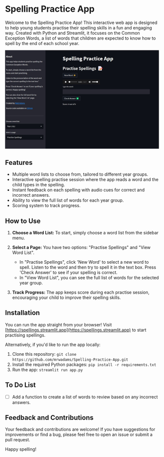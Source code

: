 # Spelling Practice App

Welcome to the Spelling Practice App! This interactive web app is designed to help young students practise their spelling skills in a fun and engaging way. Created with Python and Streamlit, it focuses on the Common Exception Words, a list of words that children are expected to know how to spell by the end of each school year.

![A screenshot of the app](screenshot.jpg)

## Features

- Multiple word lists to choose from, tailored to different year groups.
- Interactive spelling practise session where the app reads a word and the child types in the spelling.
- Instant feedback on each spelling with audio cues for correct and incorrect answers.
- Ability to view the full list of words for each year group.
- Scoring system to track progress.

## How to Use

1. **Choose a Word List:** To start, simply choose a word list from the sidebar menu.

2. **Select a Page:** You have two options: "Practise Spellings" and "View Word List".
   - In "Practise Spellings", click 'New Word' to select a new word to spell. Listen to the word and then try to spell it in the text box. Press 'Check Answer' to see if your spelling is correct.
   - In "View Word List", you can see the full list of words for the selected year group.

3. **Track Progress:** The app keeps score during each practise session, encouraging your child to improve their spelling skills.

## Installation

You can run the app straight from your browser! Visit [https://spellings.streamlit.app](https://spellings.streamlit.app) to start practising spellings.

Alternatively, if you'd like to run the app locally:

1. Clone this repository: `git clone https://github.com/mrwadams/Spelling-Practice-App.git`
2. Install the required Python packages: `pip install -r requirements.txt`
3. Run the app: `streamlit run app.py`

## To Do List

- [ ] Add a function to create a list of words to review based on any incorrect answers.

## Feedback and Contributions

Your feedback and contributions are welcome! If you have suggestions for improvements or find a bug, please feel free to open an issue or submit a pull request.

Happy spelling!
